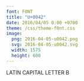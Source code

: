 ```yaml
---
font: F0NT
title: "U+0042"
date: 2016/04/05 0:00 +0700
theme: /css/theme-f0nt.css
image:
  png: 2016-04-05-u0042.png
  svg: 2016-04-05-u0042.svg
  width: 1575
  height: 600
---
```


LATIN CAPITAL LETTER B
